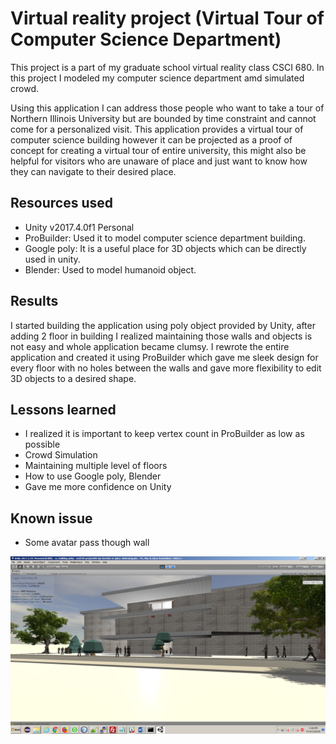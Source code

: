 # Virtual reality project (Virtual Tour of Computer Science Department)
This project is a part of my graduate school virtual reality class CSCI 680. In this project I modeled my computer science department amd simulated crowd.

Using this application I can address those people who want to take a tour of Northern Illinois University but are bounded by time constraint and cannot come for a personalized visit. This application provides a virtual tour of computer science building however it can be projected as a proof of concept for creating a virtual tour of entire university, this might also be helpful for visitors who are unaware of place and just want to know how they can navigate to their desired place.

## Resources used

- Unity v2017.4.0f1 Personal
- ProBuilder: Used it to model computer science department building.
- Google poly: It is a useful place for 3D objects which can be directly used in unity.
- Blender: Used to model humanoid object.

## Results
I started building the application using poly object provided by Unity, after adding 2 floor in building I realized maintaining those walls and objects is not easy and whole application became clumsy. I rewrote the entire application and created it using ProBuilder which gave me sleek design for every floor with no holes between the walls and gave more flexibility to edit 3D objects to a desired shape.

## Lessons learned

- I realized it is important to keep vertex count in ProBuilder as low as possible
- Crowd Simulation
- Maintaining multiple level of floors
- How to use Google poly, Blender
- Gave me more confidence on Unity

## Known issue

- Some avatar pass though wall

![Snapshot](vr.png?raw=true "Snapshot")
